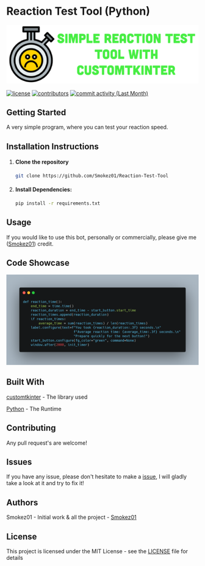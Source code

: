 # Reaction Test Tool (Python)

![Clean & Simple Design](images/reaction_test_tool.png)

[![license](https://img.shields.io/github/license/Smokez01/Economy-Discord-Bot-Python?style=flat-square)](https://github.com/Smokez01/Economy-Discord-Bot-Python/blob/main/LICENSE) [![contributors](https://img.shields.io/github/contributors/Smokez01/Economy-Discord-Bot-Python?style=flat-square&label=Contributors&color=red)](https://github.com/Smokez01/Economy-Discord-Bot-Python/graphs/contributors) [![commit activity (Last Month)](https://img.shields.io/github/commit-activity/m/Smokez01/Economy-Discord-Bot-Python/main?style=flat-square&label=Commits)](https://github.com/Smokez01/Economy-Discord-Bot-Python/commits/main)


## Getting Started

A very simple program, where you can test your reaction speed.

## Installation Instructions

1. #### Clone the repository
   
   ```bash
   git clone https://github.com/Smokez01/Reaction-Test-Tool
   ```
   
2. #### Install Dependencies:

   ```bash
   pip install -r requirements.txt
   ```

## Usage

If you would like to use this bot, personally or commercially, please give me ([Smokez01](https://github.com/Smokez01)) credit.

## Code Showcase

![Clean & Simple Code](images/reaction_showcase.png)

## Built With

[customtkinter](https://customtkinter.tomschimansky.com/) - The library used

[Python](https://www.python.org/) - The Runtime

## Contributing
Any pull request's are welcome!

## Issues

If you have any issue, please don't hesitate to make a [issue](https://github.com/Smokez01/Reaction-Test-Tool/issues), I will gladly take a look at it and try to fix it!

## Authors

Smokez01 - Initial work & all the project - [Smokez01](https://github.com/Smokez01)

## License

This project is licensed under the MIT License - see the [LICENSE](https://github.com/Smokez01/Reaction-Test-Tool/blob/main/LICENSE) file for details
